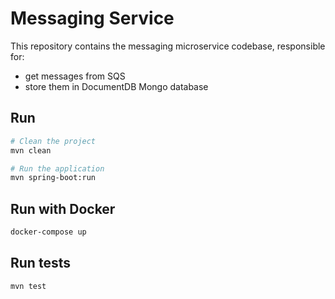 # Messaging Service
This repository contains the messaging microservice codebase, responsible for:
- get messages from SQS
- store them in DocumentDB Mongo database

## Run 

```bash
# Clean the project
mvn clean

# Run the application
mvn spring-boot:run
```

## Run with Docker
```bash
docker-compose up
```

## Run tests
```bash
mvn test
